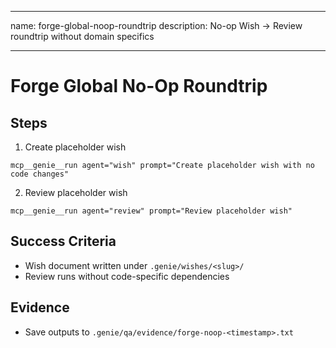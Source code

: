 
---
name: forge-global-noop-roundtrip
description: No-op Wish → Review roundtrip without domain specifics

---

# Forge Global No-Op Roundtrip

## Steps
1) Create placeholder wish
```
mcp__genie__run agent="wish" prompt="Create placeholder wish with no code changes"
```
2) Review placeholder wish
```
mcp__genie__run agent="review" prompt="Review placeholder wish"
```

## Success Criteria
- Wish document written under `.genie/wishes/<slug>/`
- Review runs without code-specific dependencies

## Evidence
- Save outputs to `.genie/qa/evidence/forge-noop-<timestamp>.txt`

